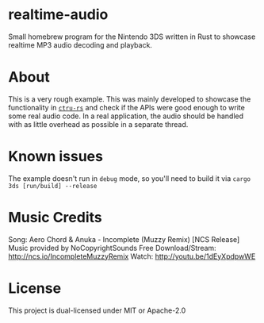 # realtime-audio
Small homebrew program for the Nintendo 3DS written in Rust to showcase realtime MP3 audio decoding and playback.

# About

This is a very rough example. This was mainly developed to showcase the functionality in [`ctru-rs`](https://github.com/rust3ds/ctru-rs) and
check if the APIs were good enough to write some real audio code. In a real application, the audio should be handled with as little overhead as possible
in a separate thread.

# Known issues
The example doesn't run in `debug` mode, so you'll need to build it via `cargo 3ds [run/build] --release`

# Music Credits

Song: Aero Chord & Anuka - Incomplete (Muzzy Remix) [NCS Release]
Music provided by NoCopyrightSounds
Free Download/Stream: http://ncs.io/IncompleteMuzzyRemix
Watch: http://youtu.be/1dEyXpdpwWE

# License

This project is dual-licensed under MIT or Apache-2.0
